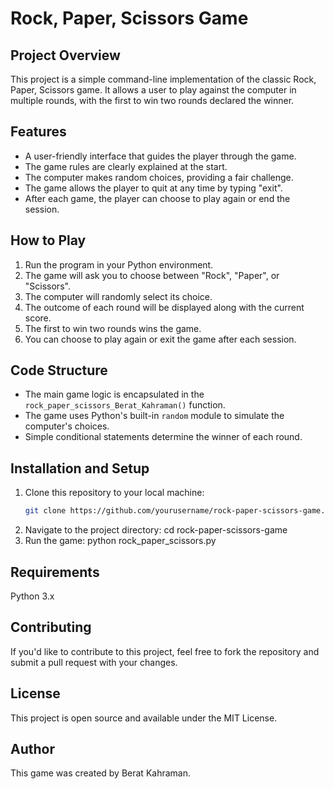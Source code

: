 # Rock, Paper, Scissors Game

## Project Overview

This project is a simple command-line implementation of the classic Rock, Paper, Scissors game. It allows a user to play against the computer in multiple rounds, with the first to win two rounds declared the winner.

## Features

- A user-friendly interface that guides the player through the game.
- The game rules are clearly explained at the start.
- The computer makes random choices, providing a fair challenge.
- The game allows the player to quit at any time by typing "exit".
- After each game, the player can choose to play again or end the session.

## How to Play

1. Run the program in your Python environment.
2. The game will ask you to choose between "Rock", "Paper", or "Scissors".
3. The computer will randomly select its choice.
4. The outcome of each round will be displayed along with the current score.
5. The first to win two rounds wins the game.
6. You can choose to play again or exit the game after each session.

## Code Structure

- The main game logic is encapsulated in the `rock_paper_scissors_Berat_Kahraman()` function.
- The game uses Python's built-in `random` module to simulate the computer's choices.
- Simple conditional statements determine the winner of each round.

## Installation and Setup

1. Clone this repository to your local machine:
   ```bash
   git clone https://github.com/yourusername/rock-paper-scissors-game.git
2. Navigate to the project directory:
   cd rock-paper-scissors-game
3. Run the game:
   python rock_paper_scissors.py

## Requirements
Python 3.x

## Contributing
If you'd like to contribute to this project, feel free to fork the repository and submit a pull request with your changes.

## License
This project is open source and available under the MIT License.

## Author
This game was created by Berat Kahraman.
